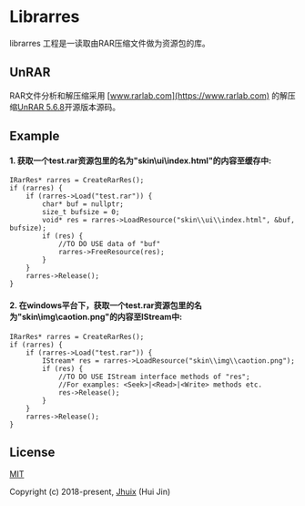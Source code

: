 Librarres
=============

librarres 工程是一读取由RAR压缩文件做为资源包的库。

## UnRAR

RAR文件分析和解压缩采用 [www.rarlab.com](https://www.rarlab.com) 的解压缩[UnRAR 5.6.8](https://www.rarlab.com/rar/unrarsrc-5.6.8.tar.gz)开源版本源码。

## Example

#### 1. 获取一个test.rar资源包里的名为"skin\\ui\\index.html"的内容至缓存中:

```
IRarRes* rarres = CreateRarRes();
if (rarres) {
    if (rarres->Load("test.rar")) {
        char* buf = nullptr;
        size_t bufsize = 0;
        void* res = rarres->LoadResource("skin\\ui\\index.html", &buf, bufsize);
        if (res) {
            //TO DO USE data of "buf"
            rarres->FreeResource(res);
        }
    }
    rarres->Release();
}
```

#### 2. 在windows平台下，获取一个test.rar资源包里的名为"skin\\img\\caotion.png"的内容至IStream中:

```
IRarRes* rarres = CreateRarRes();
if (rarres) {
    if (rarres->Load("test.rar")) {
        IStream* res = rarres->LoadResource("skin\\img\\caotion.png");
        if (res) {
            //TO DO USE IStream interface methods of "res";
            //For examples: <Seek>|<Read>|<Write> methods etc.
            res->Release();
        }
    }
    rarres->Release();
}
```

## License

[MIT](http://opensource.org/licenses/MIT)

Copyright (c) 2018-present, [Jhuix](jhuix0117@gmail.com) (Hui Jin)